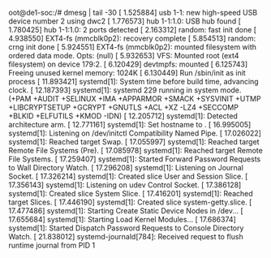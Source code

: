 oot@de1-soc:/# dmesg | tail -30
[    1.525884] usb 1-1: new high-speed USB device number 2 using dwc2
[    1.776573] hub 1-1:1.0: USB hub found
[    1.780425] hub 1-1:1.0: 2 ports detected
[    2.163312] random: fast init done
[    4.938550] EXT4-fs (mmcblk0p2): recovery complete
[    5.854513] random: crng init done
[    5.924551] EXT4-fs (mmcblk0p2): mounted filesystem with ordered data mode. Opts: (null)
[    5.932653] VFS: Mounted root (ext4 filesystem) on device 179:2.
[    6.120429] devtmpfs: mounted
[    6.125743] Freeing unused kernel memory: 1024K
[    6.130449] Run /sbin/init as init process
[   11.893421] systemd[1]: System time before build time, advancing clock.
[   12.187393] systemd[1]: systemd 229 running in system mode. (+PAM +AUDIT +SELINUX +IMA +APPARMOR +SMACK +SYSVINIT +UTMP +LIBCRYPTSETUP +GCRYPT +GNUTLS +ACL +XZ -LZ4 +SECCOMP +BLKID +ELFUTILS +KMOD -IDN)
[   12.205712] systemd[1]: Detected architecture arm.
[   12.771161] systemd[1]: Set hostname to <de1-soc>.
[   16.995005] systemd[1]: Listening on /dev/initctl Compatibility Named Pipe.
[   17.026022] systemd[1]: Reached target Swap.
[   17.055997] systemd[1]: Reached target Remote File Systems (Pre).
[   17.085978] systemd[1]: Reached target Remote File Systems.
[   17.259407] systemd[1]: Started Forward Password Requests to Wall Directory Watch.
[   17.296208] systemd[1]: Listening on Journal Socket.
[   17.326214] systemd[1]: Created slice User and Session Slice.
[   17.356143] systemd[1]: Listening on udev Control Socket.
[   17.386128] systemd[1]: Created slice System Slice.
[   17.416201] systemd[1]: Reached target Slices.
[   17.446190] systemd[1]: Created slice system-getty.slice.
[   17.477486] systemd[1]: Starting Create Static Device Nodes in /dev...
[   17.655684] systemd[1]: Starting Load Kernel Modules...
[   17.686374] systemd[1]: Started Dispatch Password Requests to Console Directory Watch.
[   21.838012] systemd-journald[784]: Received request to flush runtime journal from PID 1
